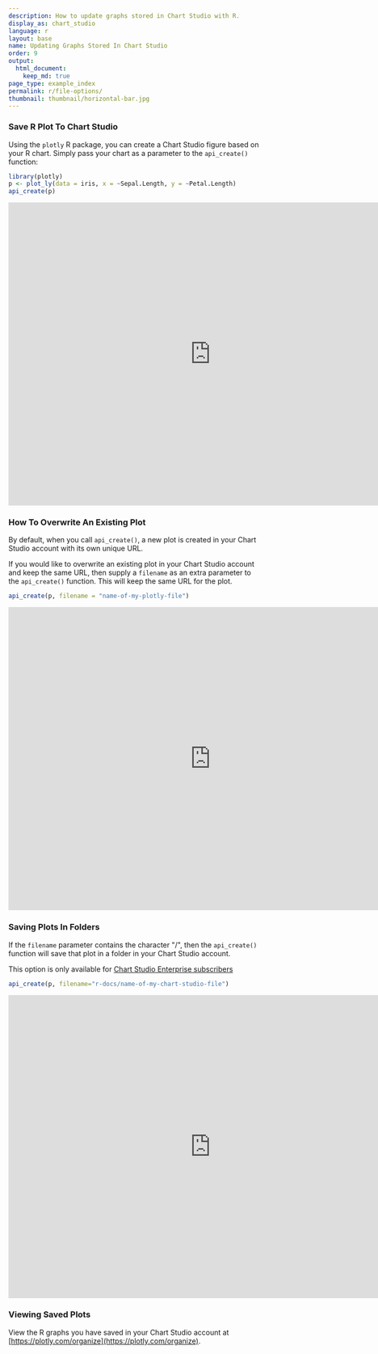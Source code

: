 ```yaml
---
description: How to update graphs stored in Chart Studio with R.
display_as: chart_studio
language: r
layout: base
name: Updating Graphs Stored In Chart Studio
order: 9
output:
  html_document:
    keep_md: true
page_type: example_index
permalink: r/file-options/
thumbnail: thumbnail/horizontal-bar.jpg
---
```



### Save R Plot To Chart Studio

Using the `plotly` R package, you can create a Chart Studio figure based on your R chart. Simply pass your chart as a parameter to the `api_create()` function:


```r
library(plotly)
p <- plot_ly(data = iris, x = ~Sepal.Length, y = ~Petal.Length)
api_create(p)
```

<iframe src="https://plotly.com/~RPlotBot/6092.embed" width="800" height="600" id="igraph" scrolling="no" seamless="seamless" frameBorder="0"> </iframe>

### How To Overwrite An Existing Plot

By default, when you call `api_create()`, a new plot is created in your Chart Studio account with its own unique URL.

If you would like to overwrite an existing plot in your Chart Studio account and keep the same URL, then supply a `filename` as an extra parameter to the `api_create()` function. This will keep the same URL for the plot. 


```r
api_create(p, filename = "name-of-my-plotly-file")
```

<iframe src="https://plotly.com/~RPlotBot/505.embed" width="800" height="600" id="igraph" scrolling="no" seamless="seamless" frameBorder="0"> </iframe>

### Saving Plots In Folders

If the `filename` parameter contains the character "/", then the `api_create()` function will save that plot in a folder in your Chart Studio account. 

This option is only available for [Chart Studio Enterprise subscribers](https://plotly.com/online-chart-maker/)


```r
api_create(p, filename="r-docs/name-of-my-chart-studio-file")
```

<iframe src="https://plotly.com/~RPlotBot/6029.embed" width="800" height="600" id="igraph" scrolling="no" seamless="seamless" frameBorder="0"> </iframe>

### Viewing Saved Plots

View the R graphs you have saved in your Chart Studio account at [https://plotly.com/organize](https://plotly.com/organize).
